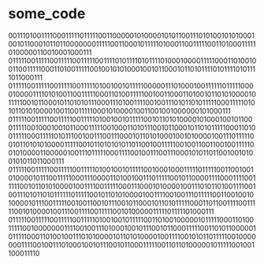 # some_code
00111010011110001111101111100110000010100001010110011101010010101000100101100010110110000000111110011000101111101000110011111001101000111110100000110010001000111
0111110011111001111100111110011110101111010111101000100001111100011010010011001111100011010011111001001010100010010110001011010111101011110101111011000111
011111001111100111110011111010010010111110000011101000100111111011111000010000111101010011001111100011010011111001001100011010010110101000010111110010110001011010101110001110100111100100111010110101111100011111010101101010000100110011111000101000010011001001000000101000111
0111110011111001111100111110100100101111100101101010000101000100101100011111001000100101100011111001000110101110010110001011010111110001101001111100011111010111001001110011100010110101000100101000010011101111100101101010100001111100101101010101101100100111110010011001100100111110010100001100000100111011111000111100100111001110001010110110010010100101011011000111
01111100111110011111001111101001001011111001000100011111011111001100100101000010111001111100011100001101001001110111110010110000111100011110011111001011010100001001111001111100011100010100001001110101101001111001001110101101011111101111100101101010000100111100100111011111001100100101000010111001111100100110010111001011000101101011111000110110011110011111001010000100111001111001111100101000001111101111101000111
01111100111110011111001111101001001011111001101001000001011111000110100111110010000000111100100111010001001011100101100011111001101011000001011111000110100100111010100001011010100001001111001010110111110010000000111100100111010001001011100101100011111001101101000001011111001001100011110
